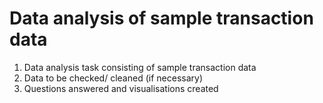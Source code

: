 # Data analysis of sample transaction data
1. Data analysis task consisting of sample transaction data 
2. Data to be checked/ cleaned (if necessary)
3. Questions answered and visualisations created
